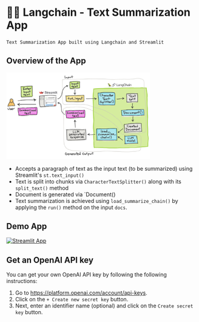 # 🦜🔗 Langchain - Text Summarization App
```
Text Summarization App built using Langchain and Streamlit
```

## Overview of the App

<img src="langchain-text-summarization.jpg" width="75%">

- Accepts a paragraph of text as the input text (to be summarized) using Streamlit's `st.text_input()`
- Text is split into chunks via `CharacterTextSplitter()` along with its `split_text()` method
- Document is generated via `Document()
- Text summarization is achieved using `load_summarize_chain()` by applying the `run()` method on the input `docs`.

## Demo App

[![Streamlit App](https://static.streamlit.io/badges/streamlit_badge_black_white.svg)](https://langchain-text-summarization.streamlit.app/)

## Get an OpenAI API key

You can get your own OpenAI API key by following the following instructions:
1. Go to https://platform.openai.com/account/api-keys.
2. Click on the `+ Create new secret key` button.
3. Next, enter an identifier name (optional) and click on the `Create secret key` button.
